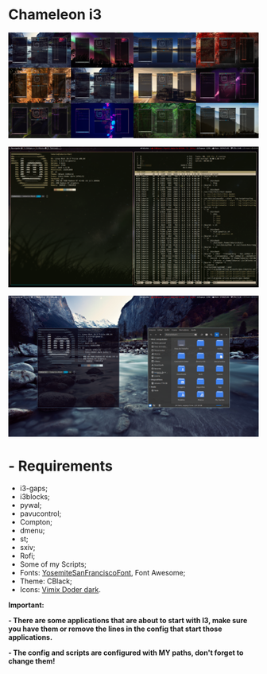 # Chameleon i3
![](Screenshots/i3Camalleon.png)

![](Screenshots/BrownAnime.png)

![](Screenshots/GreyWater.png)

# - Requirements
  - i3-gaps;
  - i3blocks;
  - pywal;
  - pavucontrol;
  - Compton;
  - dmenu;
  - st;
  - sxiv;
  - Rofi;
  - Some of my Scripts;
  - Fonts: [YosemiteSanFranciscoFont](https://github.com/supermarin/YosemiteSanFranciscoFont), Font Awesome;
  - Theme: CBlack; 
  - Icons: [Vimix Doder dark](https://www.gnome-look.org/content/show.php/Vimix+Dark?content=162556). 
 
**Important:**

  **- There are some applications that are about to start with I3, make sure you have them or remove the lines in the config that start those applications.**
  
  **- The config and scripts are configured with MY paths, don't forget to change them!**
